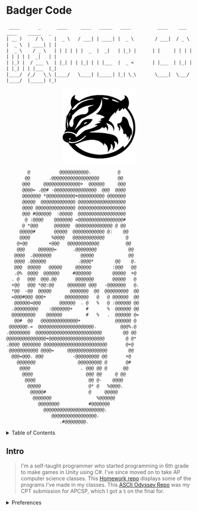 <!--Badger-->

# Badger Code

```
 ____       _      ____     ____   _____   ____          ____    ___    ____    _____   _  
| __ )     / \    |  _ \   / ___| | ____| |  _ \        / ___|  / _ \  |  _ \  | ____| | | 
|  _ \    / _ \   | | | | | |  _  |  _|   | |_) |      | |     | | | | | | | | |  _|   | | 
| |_) |  / ___ \  | |_| | | |_| | | |___  |  _ <       | |___  | |_| | | |_| | | |___  |_| 
|____/  /_/   \_\ |____/   \____| |_____| |_| \_\       \____|  \___/  |____/  |_____| (_)
```

<div align="center">
	<img src="./badger_logo.png" width="200"/>
</div>

```
        @           @@@@@@@@@@@.          @       
       @@       .@@@@@@@@@@@@@@@@@@       @@      
      @@@     @@@@@@@@@@@@@@+  @@@@@@     @@@     
      @@@@= .@@# -@@@@@@@@@@@@@@@@  @@@  @@@@     
      @@@@@@@ *@@@@@@@@@@@+@@@@@@@@@@ @@@@@@@     
      @@@@@  @@@@@@@@@@@@@ @@@@@@@@@@@@@@@@@@     
      @@@@ @@@@@@@@@@@@@@@ @@@@@@@@@@@@@@@@@@     
      @@@ #@@@@@@  :@@@@@  @@@@@@@@@@@@@@@@@@     
       @ :@@@@    @@@@@@@ =@@@@@@@@@@@@@@@@@#     
      @ *@@@      @@@@@@  @@@@@@@@@@@@@@ @ @@     
     @@@@@#       @@@@@  @@@@@@@@@@@@ @:    @@    
     @@@@        %@@@@   @@@@@@@@@@@@        @    
    @+@@        +@@@   @@@@@@@@@@@@          @@   
    @@@     @@@@@@=      .@@@@@@@@            @@  
   @@@@  .@@@@@@@           @@@@@             @@  
   @@@@ .@@@@@@            .@@@@*        @@    @. 
   @@@  @@@@@   @@@@@     @@@@@@        :@@@   @@ 
   .@%  @@@@  @@@@@@     #@@@@@@        @@@@@  +@ 
  . @   @@@  @@@.@@       @@@@@@@       @@@@@   @ 
  +@@   @@@ *@@:@@     @@@@@@@ @@@   -@@@@@@@   @.
  *@@  -@@  @@@@@       @@@@@@@  @@  @@@@@@@@@  @@
  =@@@#@@@ @@@+       @@@@@@@@@   @   @ @@@@@@  @@
   @@@@@@=@@@       @@@@@@  . @   %   @ :@@@@@@ @@
  .@@@@@@@@@    :@@@@@@@+     #       %  @@@@@@ @@
  @@@@@@@@@    @@@@@@         #   %   .  @@@@@@ @=
   @@#  @@   @@@@@@@@@@@@@@+             @@@@@@ @ 
 @@@@@@@.=  @@@@@@@@@@@@@@@@@@@@@.         @@@%.@ 
.@@@@@@@@  @@@@@@@@@@@@@@@@@@@@@@@@@        @@ @@ 
@@@@@@@@@@@@@@@+@@@@@@@@@@@@@@@@@@@@@        @ @* 
.@@@@ @@@@@@@ @@@@@@@@@@@@@@@@@@@@@@@@       @+@  
 @@@@@@@@@@@ @@@@=     @@@@@@@@@@@@@@@        @@  
  @@@=@@@. @@@           -@@@@@@@@@ @@       +@   
    @@@@@@@                @@@@@@@@@ @       @#   
     @@@@                   . @@@ @@ @      @@    
      @@@@                    @@@ @@     @ @@     
       @@@@                    @@ @-    @@@@      
        @@@@@                  @* @   %@@@@.      
         @@@@@#                @     @@@@@        
          @@@@@@@                 %@@@@@@         
            @@@@@@@@           #@@@@@@@           
              @@@@@@@@@@@@@@@@@@@@@@@.            
                 @@@@@@@@@@@@@@@@@.               
                    .#@@@@@@@@.                   
```

<details>

<summary>Table of Contents</summary>

## Table of Contents

* [Badger Code](#badger-code)
* [Table of Contents](#table-of-contents)
* [Intro](#intro)
* [Preferences](#preferences)

</details>

## Intro

> I'm a self-taught programmer who started programming in 6th grade to make games in Unity using C#. I've since moved on to take AP computer science classes. This [Homework repo](https://github.com/321BadgerCode/hw/tree/main) displays some of the programs I've made in my classes. This [ASCII Odyssey Repo](https://github.com/321BadgerCode/ascii_odyssey/tree/main) was my CPT submission for APCSP, which I got a `5` on the final for.

<details>

<summary>Preferences</summary>

### Preferences

Interested in:
* LaTeX
* Regex
* C++
* Python
* Markdown
* SQL
* Parsers, Tokenizers, Compilers, Interpreters
* AI/Machine Learning
* Operating Systems

---

| | Good | !Good |
| :---: | :---: | :---: |
| Vim | :heavy_check_mark: | |
| Emacs | | :x: |
| Tabs | :heavy_check_mark: | |
| Spaces | | :x: |
| C++ | :heavy_check_mark: | |
| Python | | :x: |
</details>
